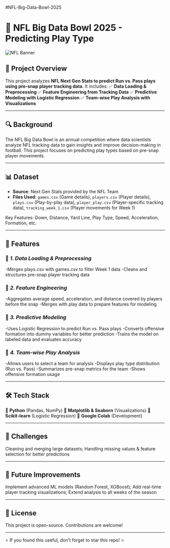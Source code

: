 #NFL-Big-Data-Bowl-2025

# 🏈 NFL Big Data Bowl 2025 - Predicting Play Type

![NFL Banner](https://upload.wikimedia.org/wikipedia/en/a/a2/National_Football_League_logo.svg)  

## 📌 Project Overview
This project analyzes **NFL Next Gen Stats to predict Run vs. Pass plays using pre-snap player tracking data.** It includes:
✅ **Data Loading & Preprocessing**
✅ **Feature Engineering from Tracking Data**
✅ **Predictive Modeling with Logistic Regression**
✅ **Team-wise Play Analysis with Visualizations**

---

## 🔍 Background

The NFL Big Data Bowl is an annual competition where data scientists analyze NFL tracking data to gain insights and improve decision-making in football. This project focuses on predicting play types based on pre-snap player movements.

---

## 📊 Dataset
- **Source**: Next Gen Stats provided by the NFL Team
- **Files Used**:
``games.csv`` (Game details),
``players.csv`` (Player details),
``plays.csv`` (Play-by-play data),
``player_play.csv`` (Player-specific tracking data),
``tracking_week_1.csv`` (Player movements for Week 1)

Key Features: Down, Distance, Yard Line, Play Type, Speed, Acceleration, Formation, etc.

---

## 🚀 Features

### 🔹 ***1. Data Loading & Preprocessing***
-Merges plays.csv with games.csv to filter Week 1 data
-Cleans and structures pre-snap player tracking data

### 🔹 ***2. Feature Engineering***
-Aggregates average speed, acceleration, and distance covered by players before the snap
-Merges with play data to prepare features for modeling

### 🔹 ***3. Predictive Modeling***
-Uses Logistic Regression to predict Run vs. Pass plays
-Converts offensive formation into dummy variables for better prediction
-Trains the model on labeled data and evaluates accuracy

### 🔹 ***4. Team-wise Play Analysis***
-Allows users to select a team for analysis
-Displays play type distribution (Run vs. Pass)
-Summarizes pre-snap metrics for the team
-Shows offensive formation usage

---

## 🛠️ Tech Stack
🔹 **Python** (Pandas, NumPy)
🔹 **Matplotlib & Seaborn** (Visualizations)
🔹 **Scikit-learn** (Logistic Regression)
🔹 **Google Colab** (Development)

---

## 🧠 Challenges
Cleaning and merging large datasets;
Handling missing values & feature selection for better predictions

---

## 📌 Future Improvements
Implement advanced ML models (Random Forest, XGBoost);
Add real-time player tracking visualizations;
Extend analysis to all weeks of the season

---

## 📜 License
This project is open-source. Contributions are welcome!

---

⭐ If you found this useful, don’t forget to star this repo! ⭐
